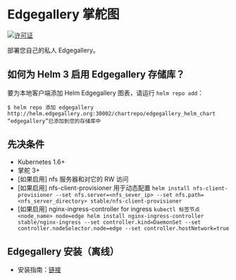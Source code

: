 # Edgegallery 掌舵图
[![许可证](https://img.shields.io/badge/License-Apache%202.0-blue.svg)](https://opensource.org/licenses/Apache-2.0)

部署您自己的私人 Edgegallery。

## 如何为 Helm 3 启用 Edgegallery 存储库？

要为本地客户端添加 Helm Edgegallery 图表，请运行 `helm repo add`：

``
$ helm repo 添加 edgegallery http://helm.edgegallery.org:30002/chartrepo/edgegallery_helm_chart
“edgegallery”已添加到您的存储库中
``

## 先决条件
* Kubernetes 1.6+
* 掌舵 3+
* [如果启用] nfs 服务器和对它的 RW 访问
* [如果启用] nfs-client-provisioner 用于动态配置
``
helm install nfs-client-provisioner --set nfs.server=<nfs_sever_ip> --set nfs.path=<nfs_server_directory> stable/nfs-client-provisioner
``
* [如果启用] nginx-ingress-controller for ingress
``
kubectl 标签节点 <node_name> node=edge
helm install nginx-ingress-controller stable/nginx-ingress --set controller.kind=DaemonSet --set controller.nodeSelector.node=edge --set controller.hostNetwork=true
``
## Edgegallery 安装（离线）
* 安装指南：[链接](https://gitee.com/edgegallery/installer/blob/Release-v1.5/ansible_install/README-cn.md)
